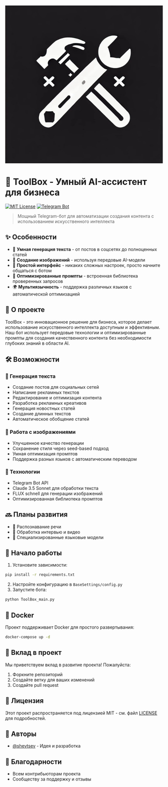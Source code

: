 ![ToolBox Logo](logo.jpeg)

# 🤖 ToolBox - Умный AI-ассистент для бизнеса

[![MIT License](https://img.shields.io/badge/License-MIT-green.svg)](LICENSE)
[![Telegram Bot](https://img.shields.io/badge/Telegram-Bot-blue.svg)](https://t.me/ToolBox_ai_bot)

> Мощный Telegram-бот для автоматизации создания контента с использованием искусственного интеллекта

## ✨ Особенности

- 📝 **Умная генерация текста** - от постов в соцсетях до полноценных статей
- 🎨 **Создание изображений** - используя передовые AI-модели
- 🚀 **Простой интерфейс** - никаких сложных настроек, просто начните общаться с ботом
- 🎯 **Оптимизированные промпты** - встроенная библиотека проверенных запросов
- 🌍 **Мультиязычность** - поддержка различных языков с автоматической оптимизацией

## 🎯 О проекте

ToolBox - это инновационное решение для бизнеса, которое делает использование искусственного интеллекта доступным и эффективным. Наш бот использует передовые технологии и оптимизированные промпты для создания качественного контента без необходимости глубоких знаний в области AI.

## 🛠 Возможности

### 📝 Генерация текста

- Создание постов для социальных сетей
- Написание рекламных текстов
- Редактирование и оптимизация контента
- Разработка рекламных креативов
- Генерация новостных статей
- Создание длинных текстов
- Автоматическое обобщение статей

### 🎨 Работа с изображениями

- Улучшенное качество генерации
- Сохранение стиля через seed-based подход
- Умная оптимизация промптов
- Поддержка разных языков с автоматическим переводом

### 🤖 Технологии

- Telegram Bot API
- Claude 3.5 Sonnet для обработки текста
- FLUX schnell для генерации изображений
- Оптимизированная библиотека промптов

## 🔜 Планы развития

- 🎤 Распознавание речи
- 🎥 Обработка интервью и видео
- 🧠 Специализированные языковые модели

## 🚀 Начало работы

1. Установите зависимости:

```bash
pip install -r requirements.txt
```

2. Настройте конфигурацию в `BaseSettings/config.py`
3. Запустите бота:

```bash
python ToolBox_main.py
```

## 🐳 Docker

Проект поддерживает Docker для простого развертывания:

```bash
docker-compose up -d
```

## 🤝 Вклад в проект

Мы приветствуем вклад в развитие проекта! Пожалуйста:

1. Форкните репозиторий
2. Создайте ветку для ваших изменений
3. Создайте pull request

## 📝 Лицензия

Этот проект распространяется под лицензией MIT - см. файл [LICENSE](LICENSE) для подробностей.

## 👥 Авторы

- [@shevtsev](https://github.com/shevtsev) - Идея и разработка

## 🙏 Благодарности

- Всем контрибьюторам проекта
- Сообществу за поддержку и отзывы
